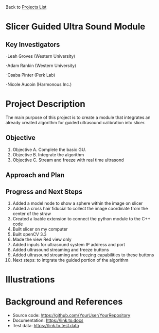 Back to [Projects List](../../README.md#ProjectsList)

# Slicer Guided Ultra Sound Module

## Key Investigators
-Leah Groves (Western University)

-Adam Rankin (Western University)

-Csaba Pinter (Perk Lab)

-Nicole Aucoin (Harmonous Inc.)

# Project Description
The main purpose of this project is to create a module that integrates an already created algorithm for guided ultrasound calibration into slicer.

## Objective

1. Objective A. Complete the basic GU.
1. Objective B. Integrate the algorithm
1. Objective C. Stream and freeze with real time ultrasond

## Approach and Plan

## Progress and Next Steps
1. Added a model node to show a sphere within the image on slicer
2. Added a cross hair fiducial to collect the image coordinate from the center of the straw
3. Created a loable extension to connect the python module to the C++ code
4. Built slicer on my computer
5. Built openCV 3.3
6. Made the view Red view only
7. Added inputs for ultrasound system IP address and port
8. Added ultrasound streaming and freeze buttons
9. Added ultrasound streaming and freezing capabilities to these buttons
10. Next steps: to intgrate the guided portion of the algorithm

<!--Describe progress and next steps in a few bullet points as you are making progress.-->

# Illustrations

<!--Add pictures and links to videos that demonstrate what has been accomplished.-->

<!--![Description of picture](Example2.jpg)-->

<!--![Some more images](Example2.jpg)-->

# Background and References

<!--Use this space for information that may help people better understand your project, like links to papers, source code, or data.-->

- Source code: https://github.com/YourUser/YourRepository
- Documentation: https://link.to.docs
- Test data: https://link.to.test.data

